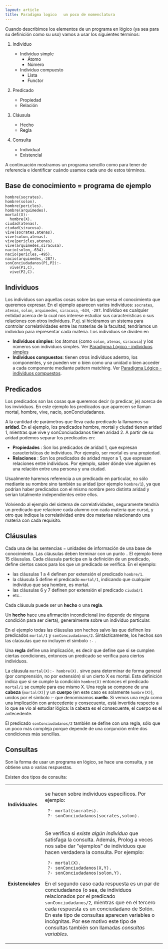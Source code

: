 ```yaml
---
layout: article
title: Paradigma logico   un poco de nomenclatura
---
```


Cuando describimos los elementos de un programa en lógico (ya sea para su definición como su uso) vamos a usar los siguientes términos:

1.  Individuo
    -   Individuo simple
        -   Átomo
        -   Número
    -   Individuo compuesto
        -   Lista
        -   Functor

2.  Predicado
    -   Propiedad
    -   Relación

3.  Cláusula
    -   Hecho
    -   Regla

4.  Consulta
    -   Individual
    -   Existencial
    
A continuación mostramos un programa sencillo como para tener de referencia e identificar cuándo usamos cada uno de estos términos.

## Base de conocimiento = programa de ejemplo
```
hombre(socrates).
hombre(solon).
hombre(pericles).
hombre(arquimedes).
mortal(X):-
  hombre(X).
ciudad(atenas).
ciudad(siracusa).
vive(socrates,atenas).
vive(solon,atenas).
vive(pericles,atenas).
vive(arquimedes,siracusa).
nacio(solon,-634).
nacio(pericles,-495).
nacio(arquimedes,-287).
sonConciudadanos(P1,P2):- 
  vive(P1,C), 
  vive(P2,C).
```

Individuos
----------

Los individuos son aquellas cosas sobre las que versa el conocimiento que queremos expresar. En el ejemplo aparecen varios individuos: `socrates`, `atenas`, `solon`, `arquimedes`, `siracusa`, `-634`, `-287`. Individuo es cualquier entidad acerca de la cual nos interese estudiar sus características o sus relaciones con otros individuos. P.ej. si hiciéramos un sistema para controlar correlatividades entre las materias de la facultad, tendríamos un individuo para representar cada materia. Los individuos se dividen en

-   **Individuos simples**: los átomos (como `solon`, `atenas`, `siracusa`) y los números son individuos simples. Ver [Paradigma Lógico - individuos simples](paradigma-logico---individuos-simples.html)
-   **Individuos compuestos**: tienen otros individuos adentro, los componentes, y se pueden ver o bien como una unidad o bien acceder a cada componente mediante pattern matching. Ver [Paradigma Lógico - individuos compuestos](paradigma-logico---individuos-compuestos.html).

Predicados
----------

Los predicados son las cosas que queremos decir (o predicar, je) acerca de los invividuos. En este ejemplo los predicados que aparecen se llaman mortal, hombre, vive, nacio, sonConciudadanos.

A la cantidad de parámetros que lleva cada predicado la llamamos su **aridad**. En el ejemplo, los predicados hombre, mortal y ciudad tienen aridad 1, mientras que vive y sonConciudadanos tienen aridad 2. A partir de su aridad podemos separar los predicados en:

-   **Propiedades** : Son los predicados de aridad 1, que expresan características de individuos. Por ejemplo, ser mortal es una propiedad.
-   **Relaciones** : Son los predicados de aridad mayor a 1, que expresan relaciones entre individuos. Por ejemplo, saber dónde vive alguien es una relación entre una persona y una ciudad.

Usualmente haremos referencia a un predicado en particular, no sólo mediante su nombre sino también su aridad (por ejemplo `hombre/1`), ya que podrían haber predicados con el mismo nombre pero distinta aridad y serían totalmente independientes entre ellos.

Volviendo al ejemplo del sistema de correlatividades, seguramente tendría un predicado que relacione cada alumno con cada materia que cursó, y otro que indique la correlatividad entre dos materias relacionando una materia con cada requisito.

Cláusulas
---------

Cada una de las sentencias = unidades de información de una base de conocimiento. Las cláusulas deben terminar con un punto `.` El ejemplo tiene 15 cláusulas. Cada cláusula participa en la definición de un predicado, define ciertos casos para los que un predicado se verifica. En el ejemplo:

-   las cláusulas 1 a 4 definen por extensión el predicado `hombre/1`.
-   la cláusula 5 define el predicado `mortal/1`, indicando que cualquier individuo que sea hombre, es mortal.
-   las cláusulas 6 y 7 definen por extensión el predicado `ciudad/1`
-   etc..

Cada cláusula puede ser un **hecho** o una **regla**.

Un **hecho** hace una afirmación incondicional (no depende de ninguna condición para ser cierta), generalmente sobre un individuo particular.

En el ejemplo todas las cláusulas son hechos salvo las que definen los predicados `mortal/1` y `sonConciudadanos/2`. Sintácticamente, los hechos son las claúsulas que no incluyen el símbolo `:-` .

Una **regla** define una implicación, es decir que define que si se cumplen ciertas condiciones, entonces un predicado se verifica para ciertos individuos.

La cláusula `mortal(X):- hombre(X).` sirve para determinar de forma general (por comprensión, no por extensión) si un cierto X es mortal. Esta definición indica que si se cumple la condición `hombre(X)` entonces el predicado `mortal/1` se cumple para ese mismo X. Una regla se compone de una **cabeza** (`mortal(X)`) y un **cuerpo** (en este caso es solamente `hombre(X)`), unidos por el símbolo :- que denominamos **cuello**. Si vemos una regla como una implicación con antecedente y consecuente, está invertida respecto a lo que se vio al estudiar lógica: la cabeza es el consecuente, el cuerpo es el antecedente.

El predicado `sonConciudadanos/2` también se define con una regla, sólo que un poco más compleja porque depende de una conjunción entre dos condiciones más sencillas.

Consultas
---------

Son la forma de usar un programa en lógico, se hace una consulta, y se obtiene una o varias respuestas.

Existen dos tipos de consulta:

<table>
<tbody>
<tr class="odd">
<td><p><strong>Individuales</strong></p></td>
<td><p>se hacen sobre individuos específicos. Por ejemplo:</p>
<p><code> ?- mortal(socrates).</code><br />
<code> ?- sonConciudadanos(socrates,solon).</code></p></td>
</tr>
<tr class="even">
<td><p><strong>Existenciales</strong></p></td>
<td><p>Se verifica si <em>existe algún individuo</em> que satisfaga la consulta. Además, Prolog a veces nos sabe dar &quot;ejemplos&quot; de individuos que hacen verdadera la consulta. Por ejemplo:</p>
<p><code> ?- mortal(X).</code><br />
<code> ?- sonConciudadanos(X,Y).</code><br />
<code> ?- sonConciudadanos(solon,Y).</code></p>
<p>En el segundo caso cada respuesta es un par de conciudadanos (o sea, de individuos relacionados por el predicado <code>sonConciudadanos/2</code>, mientras que en el tercero cada respuesta es un conciudadano de Solón.<br />
En este tipo de consultas aparecen variables o incógnitas. Por ese motivo este tipo de consultas también son llamadas <em>consultas variables</em>.</p></td>
</tr>
</tbody>
</table>
